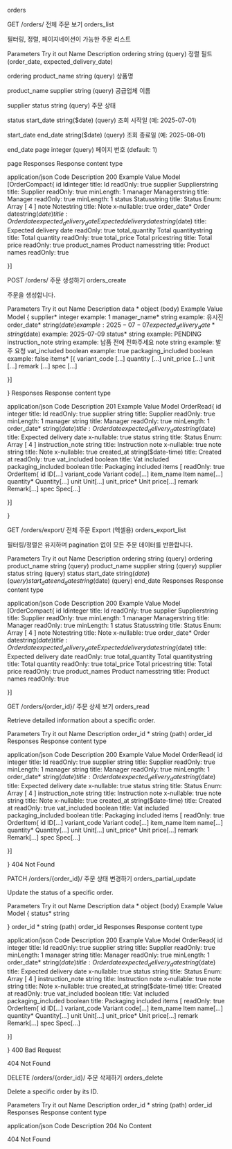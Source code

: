 orders


GET
/orders/
전체 주문 보기
orders_list

필터링, 정렬, 페이지네이션이 가능한 주문 리스트

Parameters
Try it out
Name	Description
ordering
string
(query)
정렬 필드 (order_date, expected_delivery_date)

ordering
product_name
string
(query)
상품명

product_name
supplier
string
(query)
공급업체 이름

supplier
status
string
(query)
주문 상태

status
start_date
string($date)
(query)
조회 시작일 (예: 2025-07-01)

start_date
end_date
string($date)
(query)
조회 종료일 (예: 2025-08-01)

end_date
page
integer
(query)
페이지 번호 (default: 1)

page
Responses
Response content type

application/json
Code	Description
200	
Example Value
Model
[OrderCompact{
id	Idinteger
title: Id
readOnly: true
supplier	Supplierstring
title: Supplier
readOnly: true
minLength: 1
manager	Managerstring
title: Manager
readOnly: true
minLength: 1
status	Statusstring
title: Status
Enum:
Array [ 4 ]
note	Notestring
title: Note
x-nullable: true
order_date*	Order datestring($date)
title: Order date
expected_delivery_date	Expected delivery datestring($date)
title: Expected delivery date
readOnly: true
total_quantity	Total quantitystring
title: Total quantity
readOnly: true
total_price	Total pricestring
title: Total price
readOnly: true
product_names	Product namesstring
title: Product names
readOnly: true
 
}]

POST
/orders/
주문 생성하기
orders_create

주문을 생성합니다.

Parameters
Try it out
Name	Description
data *
object
(body)
Example Value
Model
{
supplier*	integer
example: 1
manager_name*	string
example: 유시진
order_date*	string($date)
example: 2025-07-07
expected_delivery_date*	string($date)
example: 2025-07-09
status*	string
example: PENDING
instruction_note	string
example: 납품 전에 전화주세요
note	string
example: 발주 요청
vat_included	boolean
example: true
packaging_included	boolean
example: false
items*	[{
variant_code	[...]
quantity	[...]
unit_price	[...]
unit	[...]
remark	[...]
spec	[...]
 
}]
 
}
Responses
Response content type

application/json
Code	Description
201	
Example Value
Model
OrderRead{
id	integer
title: Id
readOnly: true
supplier	string
title: Supplier
readOnly: true
minLength: 1
manager	string
title: Manager
readOnly: true
minLength: 1
order_date*	string($date)
title: Order date
expected_delivery_date	string($date)
title: Expected delivery date
x-nullable: true
status	string
title: Status
Enum:
Array [ 4 ]
instruction_note	string
title: Instruction note
x-nullable: true
note	string
title: Note
x-nullable: true
created_at	string($date-time)
title: Created at
readOnly: true
vat_included	boolean
title: Vat included
packaging_included	boolean
title: Packaging included
items	[
readOnly: true
OrderItem{
id	ID[...]
variant_code	Variant code[...]
item_name	Item name[...]
quantity*	Quantity[...]
unit	Unit[...]
unit_price*	Unit price[...]
remark	Remark[...]
spec	Spec[...]
 
}]
 
}

GET
/orders/export/
전체 주문 Export (엑셀용)
orders_export_list

필터링/정렬은 유지하며 pagination 없이 모든 주문 데이터를 반환합니다.

Parameters
Try it out
Name	Description
ordering
string
(query)
ordering
product_name
string
(query)
product_name
supplier
string
(query)
supplier
status
string
(query)
status
start_date
string($date)
(query)
start_date
end_date
string($date)
(query)
end_date
Responses
Response content type

application/json
Code	Description
200	
Example Value
Model
[OrderCompact{
id	Idinteger
title: Id
readOnly: true
supplier	Supplierstring
title: Supplier
readOnly: true
minLength: 1
manager	Managerstring
title: Manager
readOnly: true
minLength: 1
status	Statusstring
title: Status
Enum:
Array [ 4 ]
note	Notestring
title: Note
x-nullable: true
order_date*	Order datestring($date)
title: Order date
expected_delivery_date	Expected delivery datestring($date)
title: Expected delivery date
readOnly: true
total_quantity	Total quantitystring
title: Total quantity
readOnly: true
total_price	Total pricestring
title: Total price
readOnly: true
product_names	Product namesstring
title: Product names
readOnly: true
 
}]

GET
/orders/{order_id}/
주문 상세 보기
orders_read

Retrieve detailed information about a specific order.

Parameters
Try it out
Name	Description
order_id *
string
(path)
order_id
Responses
Response content type

application/json
Code	Description
200	
Example Value
Model
OrderRead{
id	integer
title: Id
readOnly: true
supplier	string
title: Supplier
readOnly: true
minLength: 1
manager	string
title: Manager
readOnly: true
minLength: 1
order_date*	string($date)
title: Order date
expected_delivery_date	string($date)
title: Expected delivery date
x-nullable: true
status	string
title: Status
Enum:
Array [ 4 ]
instruction_note	string
title: Instruction note
x-nullable: true
note	string
title: Note
x-nullable: true
created_at	string($date-time)
title: Created at
readOnly: true
vat_included	boolean
title: Vat included
packaging_included	boolean
title: Packaging included
items	[
readOnly: true
OrderItem{
id	ID[...]
variant_code	Variant code[...]
item_name	Item name[...]
quantity*	Quantity[...]
unit	Unit[...]
unit_price*	Unit price[...]
remark	Remark[...]
spec	Spec[...]
 
}]
 
}
404	
Not Found


PATCH
/orders/{order_id}/
주문 상태 변경하기
orders_partial_update

Update the status of a specific order.

Parameters
Try it out
Name	Description
data *
object
(body)
Example Value
Model
{
status*	string
 
}
order_id *
string
(path)
order_id
Responses
Response content type

application/json
Code	Description
200	
Example Value
Model
OrderRead{
id	integer
title: Id
readOnly: true
supplier	string
title: Supplier
readOnly: true
minLength: 1
manager	string
title: Manager
readOnly: true
minLength: 1
order_date*	string($date)
title: Order date
expected_delivery_date	string($date)
title: Expected delivery date
x-nullable: true
status	string
title: Status
Enum:
Array [ 4 ]
instruction_note	string
title: Instruction note
x-nullable: true
note	string
title: Note
x-nullable: true
created_at	string($date-time)
title: Created at
readOnly: true
vat_included	boolean
title: Vat included
packaging_included	boolean
title: Packaging included
items	[
readOnly: true
OrderItem{
id	ID[...]
variant_code	Variant code[...]
item_name	Item name[...]
quantity*	Quantity[...]
unit	Unit[...]
unit_price*	Unit price[...]
remark	Remark[...]
spec	Spec[...]
 
}]
 
}
400	
Bad Request

404	
Not Found


DELETE
/orders/{order_id}/
주문 삭제하기
orders_delete

Delete a specific order by its ID.

Parameters
Try it out
Name	Description
order_id *
string
(path)
order_id
Responses
Response content type

application/json
Code	Description
204	
No Content

404	
Not Found